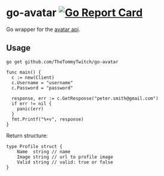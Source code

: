 # go-avatar [![Go Report Card](https://goreportcard.com/badge/github.com/TheTommyTwitch/go-avatar)](https://goreportcard.com/report/github.com/TheTommyTwitch/go-avatar)
Go wrapper for the [avatar api](http://www.avatarapi.com/).

## Usage

```go get github.com/TheTommyTwitch/go-avatar```

```
func main() {
  c := new(Client)
  c.Username = "username"
  c.Password = "password"

  response, err := c.GetResponse("peter.smith@gmail.com")
  if err != nil {
    panic(err)
  }
  fmt.Printf("%+v", response)
}
```

Return structure:
```
type Profile struct {
	Name  string // name
	Image string // url to profile image
	Valid string // valid: true or false
}
```
